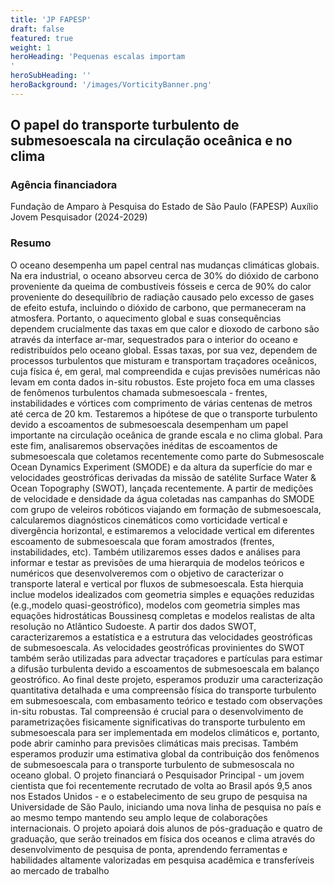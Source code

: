 ```yaml
---
title: 'JP FAPESP'
draft: false
featured: true
weight: 1
heroHeading: 'Pequenas escalas importam
'
heroSubHeading: ''
heroBackground: '/images/VorticityBanner.png'
---
```


##  O papel do transporte turbulento de submesoescala na circulação oceânica e no clima

### Agência financiadora
Fundação de Amparo à Pesquisa do Estado de São Paulo (FAPESP)
Auxílio Jovem Pesquisador (2024-2029)

### Resumo
O oceano desempenha um papel central nas mudanças climáticas globais. Na era industrial, o oceano absorveu cerca de 30% do dióxido de carbono proveniente da queima de combustíveis fósseis e cerca de 90% do calor proveniente do desequilíbrio de radiação causado pelo excesso de gases de efeito estufa, incluindo o dióxido de carbono, que permaneceram na atmosfera. Portanto, o aquecimento global e suas consequências dependem crucialmente das taxas em que calor e dioxodo de carbono são através da interface ar-mar, sequestrados para o interior do oceano e redistribuídos pelo oceano global. Essas taxas, por sua vez, dependem de processos turbulentos que misturam e transportam traçadores oceânicos, cuja física é, em geral, mal compreendida e cujas previsões numéricas não levam em conta dados in-situ robustos. Este projeto foca em uma classes de fenômenos turbulentos chamada submesoescala - frentes, instabilidades e vórtices com comprimento de várias centenas de metros até cerca de 20 km. Testaremos a hipótese de que o transporte turbulento devido a escoamentos de submesoescala desempenham um papel importante na circulação oceânica de grande escala e no clima global. Para este fim, analisaremos observações inéditas de escoamentos de submesoescala que coletamos recentemente como parte do Submesoscale Ocean Dynamics Experiment (SMODE) e da altura da superfície do mar e velocidades geostróficas derivadas da missão de satélite Surface Water & Ocean Topography (SWOT), lançada recentemente. A partir de medições de velocidade e densidade da água coletadas nas campanhas do SMODE com grupo de veleiros robóticos viajando em formação de submesoescala, calcularemos diagnósticos cinemáticos como vorticidade vertical e divergência horizontal, e estimaremos a velocidade vertical em diferentes escoamento de submesoescala que foram amostrados (frentes, instabilidades, etc). Também utilizaremos esses dados e análises para informar e testar as previsões de uma hierarquia de modelos teóricos e numéricos que desenvolveremos com o objetivo de caracterizar o transporte lateral e vertical por fluxos de submesoescala. Esta hierquia inclue modelos idealizados com geometria simples e equações reduzidas (e.g.,modelo quasi-geostrófico), modelos com geometria simples mas equações hidrostáticas Boussinesq completas e modelos realistas de alta resolução no Atlântico Sudoeste. A partir dos dados SWOT, caracterizaremos a estatística e a estrutura das velocidades geostróficas de submesoescala. As velocidades geostróficas provinientes do SWOT também serão utilizadas para advectar traçadores e partículas para estimar a difusão turbulenta devido a escoamentos de submesoescala em balanço geostrófico. Ao final deste projeto, esperamos produzir uma caracterização quantitativa detalhada e uma compreensão física do transporte turbulento em submesoescala, com embasamento teórico e testado com observações in-situ robustas. Tal compreensão é crucial para o desenvolvimento de parametrizações fisicamente significativas do transporte turbulento em submesoescala para ser implementada em modelos climáticos e, portanto, pode abrir caminho para previsões climáticas mais precisas. Também esperamos produzir uma estimativa global da contribuição dos fenômenos de submesoescala para o transporte turbulento de submesoscala no oceano global. O projeto financiará o Pesquisador Principal - um jovem cientista que foi recentemente recrutado de volta ao Brasil após 9,5 anos nos Estados Unidos - e o estabelecimento de seu grupo de pesquisa na Universidade de São Paulo, iniciando uma nova linha de pesquisa no país e ao mesmo tempo mantendo seu amplo leque de colaborações internacionais. O projeto apoiará dois alunos de pós-graduação e quatro de graduação, que serão treinados em física dos oceanos e clima através do desenvolvimento de pesquisa de ponta, aprendendo ferramentas e habilidades altamente valorizadas em pesquisa acadêmica e transferíveis ao mercado de trabalho
